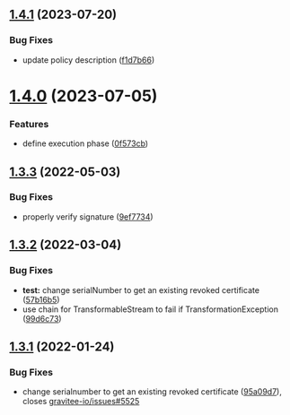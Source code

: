 ## [1.4.1](https://github.com/gravitee-io/gravitee-policy-jws/compare/1.4.0...1.4.1) (2023-07-20)


### Bug Fixes

* update policy description ([f1d7b66](https://github.com/gravitee-io/gravitee-policy-jws/commit/f1d7b66f5e449db8e92f79b9b99fd74dd0e49874))

# [1.4.0](https://github.com/gravitee-io/gravitee-policy-jws/compare/1.3.3...1.4.0) (2023-07-05)


### Features

* define execution phase ([0f573cb](https://github.com/gravitee-io/gravitee-policy-jws/commit/0f573cb2ce50a20b0ca808f2b47f1f22239be136))

## [1.3.3](https://github.com/gravitee-io/gravitee-policy-jws/compare/1.3.2...1.3.3) (2022-05-03)


### Bug Fixes

* properly verify signature ([9ef7734](https://github.com/gravitee-io/gravitee-policy-jws/commit/9ef77345fa1fb4732c8d58226ec0108f516e214e))

## [1.3.2](https://github.com/gravitee-io/gravitee-policy-jws/compare/1.3.1...1.3.2) (2022-03-04)


### Bug Fixes

* **test:** change serialNumber to get an existing revoked certificate ([57b16b5](https://github.com/gravitee-io/gravitee-policy-jws/commit/57b16b5dfc6dab9dd7bfc3d84e3a46b0cfd56da4))
* use chain for TransformableStream to fail if TransformationException ([99d6c73](https://github.com/gravitee-io/gravitee-policy-jws/commit/99d6c73ce5e0513e2816ca44beac8214f870c4de))

## [1.3.1](https://github.com/gravitee-io/gravitee-policy-jws/compare/1.3.0...1.3.1) (2022-01-24)


### Bug Fixes

* change serialnumber to get an existing revoked certificate ([95a09d7](https://github.com/gravitee-io/gravitee-policy-jws/commit/95a09d7b19dce319b756cfa5723a96507a4a101f)), closes [gravitee-io/issues#5525](https://github.com/gravitee-io/issues/issues/5525)
